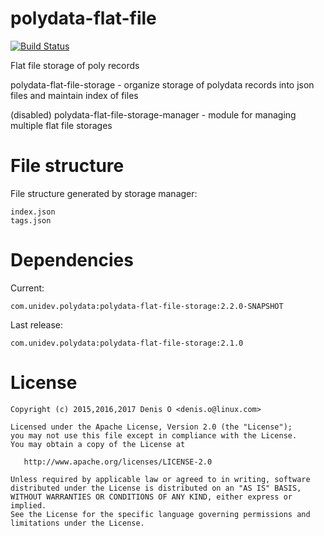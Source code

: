 # polydata-flat-file

[![Build Status](https://travis-ci.org/unidev-polydata/polydata-flat-file-storage-android.svg?branch=master)](https://travis-ci.org/unidev-polydata/polydata-flat-file-storage-android)

Flat file storage of poly records

polydata-flat-file-storage - organize storage of polydata records into json files and maintain index of files

(disabled) polydata-flat-file-storage-manager - module for managing multiple flat file storages

File structure
============

File structure generated by storage manager:
```
index.json
tags.json
```

Dependencies
============

Current:
```
com.unidev.polydata:polydata-flat-file-storage:2.2.0-SNAPSHOT
```

Last release:
```
com.unidev.polydata:polydata-flat-file-storage:2.1.0
```


License
=======
 
    Copyright (c) 2015,2016,2017 Denis O <denis.o@linux.com>
 
    Licensed under the Apache License, Version 2.0 (the "License");
    you may not use this file except in compliance with the License.
    You may obtain a copy of the License at
 
       http://www.apache.org/licenses/LICENSE-2.0
 
    Unless required by applicable law or agreed to in writing, software
    distributed under the License is distributed on an "AS IS" BASIS,
    WITHOUT WARRANTIES OR CONDITIONS OF ANY KIND, either express or implied.
    See the License for the specific language governing permissions and
    limitations under the License.

